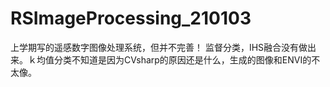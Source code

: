 # RSImageProcessing_210103
上学期写的遥感数字图像处理系统，但并不完善！
监督分类，IHS融合没有做出来。ｋ均值分类不知道是因为CVsharp的原因还是什么，生成的图像和ENVI的不太像。
